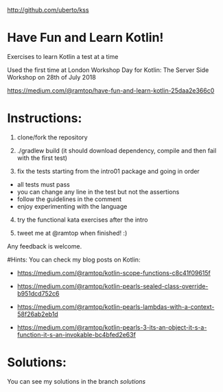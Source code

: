 http://github.com/uberto/kss


# Have Fun and Learn Kotlin!

Exercises to learn Kotlin a test at a time

Used the first time at London Workshop Day for Kotlin: The Server Side Workshop on 28th of July 2018

https://medium.com/@ramtop/have-fun-and-learn-kotlin-25daa2e366c0


# Instructions:

1) clone/fork the repository

2) ./gradlew build (it should download dependency, compile and then fail with the first test)

3) fix the tests starting from the intro01 package and going in order
 - all tests must pass
 - you can change any line in the test but not the assertions
 - follow the guidelines in the comment
 - enjoy experimenting with the language

4) try the functional kata exercises after the intro

5) tweet me at @ramtop when finished! :)

Any feedback is welcome.


#Hints:
You can check my blog posts on Kotlin:

- https://medium.com/@ramtop/kotlin-scope-functions-c8c41f09615f

- https://medium.com/@ramtop/kotlin-pearls-sealed-class-override-b951dcd752c6

- https://medium.com/@ramtop/kotlin-pearls-lambdas-with-a-context-58f26ab2eb1d

- https://medium.com/@ramtop/kotlin-pearls-3-its-an-object-it-s-a-function-it-s-an-invokable-bc4bfed2e63f


# Solutions:

You can see my solutions in the branch *solutions*
